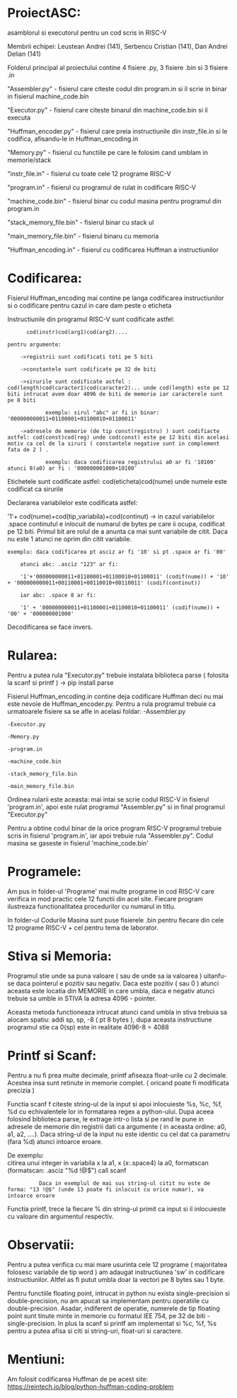 # ProiectASC:
asamblorul si executorul pentru un cod scris in RISC-V

Membrii echipei: Leustean Andrei (141), Serbencu Cristian (141), Dan Andrei Delian (141)

Folderul principal al proiectului contine 4 fisiere .py, 3 fisiere .bin si 3 fisiere .in

"Assembler.py" - fisierul care citeste codul din program.in si il scrie in binar in fisierul machine_code.bin

"Executor.py" - fisierul care citeste binarul din machine_code.bin si il executa

"Huffman_encoder.py" - fisierul care preia instructiunile din instr_file.in si le codifica, afisandu-le in Huffman_encoding.in

"Memory.py" - fisierul cu functiile pe care le folosim cand umblam in memorie/stack

"instr_file.in" - fisierul cu toate cele 12 programe RISC-V

"program.in" - fisierul cu programul de rulat in codificare RISC-V

"machine_code.bin" - fisierul binar cu codul masina pentru programul din program.in

"stack_memory_file.bin" - fisierul binar cu stack ul

"main_memory_file.bin" - fisierul binaru cu memoria

"Huffman_encoding.in" - fisierul cu codificarea Huffman a instructiunilor

# Codificarea:
Fisierul Huffman_encoding mai contine pe langa codificarea instructiunilor si o codificare pentru cazul in care dam peste o eticheta 

Instructiunile din programul RISC-V sunt codificate astfel:

          cod(instr)cod(arg1)cod(arg2)....
          
    pentru argumente:
    
        ->registrii sunt codificati toti pe 5 biti 
        
        ->constantele sunt codificate pe 32 de biti
        
        ->sirurile sunt codificate astfel : cod(length)cod(caracter1)cod(caracter2)... unde cod(length) este pe 12 biti intrucat avem doar 4096 de biti de memorie iar caracterele sunt pe 8 biti
        
                exemplu: sirul "abc" ar fi in binar: '000000000011+01100001+01100010+01100011'
                
        ->adresele de memorie (de tip const(registru) ) sunt codifiacte astfel: cod(const)cod(reg) unde cod(const) este pe 12 biti din acelasi motiv ca cel de la siruri ( constantele negative sunt in complement fata de 2 ) .
        
                exemplu: daca codificarea registrului a0 ar fi '10100' atunci 8(a0) ar fi : '000000001000+10100'
                

Etichetele sunt codificate astfel: cod(eticheta)cod(nume) unde numele este codificat ca sirurile

Declararea variabilelor este codificata astfel:

  '1'+ cod(nume)+cod(tip_variabila)+cod(continut) -> in cazul variabilelor .space continutul e inlocuit de numarul de bytes pe care ii ocupa, codificat pe 12 biti.
  Primul bit are rolul de a anunta ca mai sunt variabile de citit. Daca nu este 1 atunci ne oprim din citit variabile.
  
    exemplu: daca codificarea pt asciz ar fi '10' si pt .space ar fi '00' 
    
        atunci abc: .asciz "123" ar fi:
        
        '1'+'000000000011+01100001+01100010+01100011' (codif(nume)) + '10' + '000000000011+00110001+00110010+00110011' (codif(continut))
  
        iar abc: .space 8 ar fi:
        
        '1' + '000000000011+01100001+01100010+01100011' (codif(nume)) + '00' + '000000001000'

  Decodificarea se face invers.

# Rularea:
Pentru a putea rula "Executor.py" trebuie instalata biblioteca parse ( folosita la scanf si printf ) ->  pip install parse

Fisierul Huffman_encoding.in contine deja codificare Huffman deci nu mai este nevoie de Huffman_encoder.py.
Pentru a rula programul trebuie ca urmatoarele fisiere sa se afle in acelasi foldar: 
    -Assembler.py 
    
    -Executor.py
    
    -Memory.py
    
    -program.in
    
    -machine_code.bin
    
    -stack_memory_file.bin
    
    -main_memory_file.bin

Ordinea rularii este aceasta: mai intai se scrie codul RISC-V in fisierul 'program.in', apoi este rulat programul "Assembler.py" si in final programul "Executor.py"

Pentru a obtine codul binar de la orice program RISC-V programul trebuie scris in fisierul 'program.in', iar apoi trebuie rula "Assembler.py". Codul masina se gaseste in fisierul 'machine_code.bin'

# Programele:

Am pus in folder-ul 'Programe' mai multe programe in cod RISC-V care verifica in mod practic cele 12 functii din acel site. Fiecare program ilustreaza functionalitatea procedurilor cu numarul in titlu.

In folder-ul Codurile Masina sunt puse fisierele .bin pentru fiecare din cele 12 programe RISC-V + cel pentru tema de laborator. 

# Stiva si Memoria:

Programul stie unde sa puna valoare ( sau de unde sa ia valoarea ) uitanfu-se daca pointerul e pozitiv sau negativ. Daca este pozitiv ( sau 0 ) atunci aceasta este locatia din MEMORIE in care umbla, daca e negativ atunci trebuie sa umble in STIVA la adresa 4096 - pointer. 

Aceasta metoda functioneaza intrucat atunci cand umbla in stiva trebuia sa alocam spatiu: addi sp, sp, -8 ( pt 8 bytes ), dupa aceasta instructiune programul stie ca 0(sp) este in realitate 4096-8 = 4088


# Printf si Scanf:

Pentru a nu fi prea multe decimale, printf afiseaza float-urile cu 2 decimale. Acestea insa sunt retinute in memorie complet. ( oricand poate fi modificata precizia )

Functia scanf f citeste string-ul de la input si apoi inlocuieste %s, %c, %f, %d cu echivalentele lor in formatarea regex a python-ului. Dupa aceea folosind biblioteca parse, le extrage intr-o lista si pe rand le pune in adresele de memorie din registrii dati ca argumente ( in aceasta ordine: a0, a1, a2, ....). Daca string-ul de la input nu este identic cu cel dat ca parametru (fara %d) atunci intoarce eroare. 

De exemplu:               
                           citirea unui integer in variabila x
                          la a1, x        (x:.space4)
                          la a0, formatscan (formatscan: .asciz "%d !@$")
                          call scanf
             
              Daca in exemplul de mai sus string-ul citit nu este de forma: "13 !@$" (unde 13 poate fi inlocuit cu orice numar), va intoarce eroare
Functia printf, trece la fiecare % din string-ul primit ca input si il inlocuieste cu valoare din argumentul respectiv.


# Observatii:


Pentru a putea verifica cu mai mare usurinta cele 12 programe ( majoritatea folosesc variabile de tip word ) am adaugat instructiunea 'sw' in codificare instructiunilor. Altfel as fi putut umbla doar la vectori pe 8 bytes sau 1 byte.

Pentru functiile floating point, intrucat in python nu exista single-precision si double-precision, nu am apucat sa implementam pentru operatiile cu double-precision. Asadar, indiferent de operatie, numerele de tip floating point sunt tinute minte in memorie cu formatul IEE 754, pe 32 de biti - single-precision. 
In plus la scanf si printf am implementat si %c, %f, %s pentru a putea afisa si citi si string-uri, float-uri si caractere. 

# Mentiuni: 
Am folosit codificarea Huffman de pe acest site:  https://reintech.io/blog/python-huffman-coding-problem


